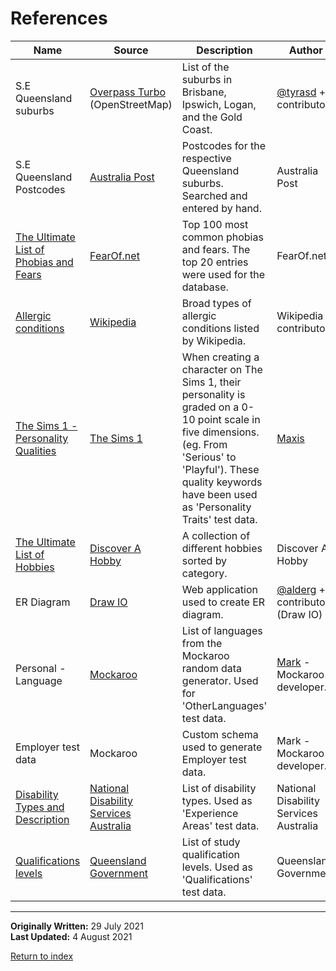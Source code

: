 # References

| Name | Source | Description | Author | Relevant File | Date |
|---|---|---|---|---|---|
| S.E Queensland suburbs | [Overpass Turbo](https://overpass-turbo.eu/) (OpenStreetMap) | List of the suburbs in Brisbane, Ipswich, Logan, and the Gold Coast. | [@tyrasd](https://github.com/tyrasd) + contributors | [geography.sql](../test-data/p1-preloaded_lists/geography.sql) | 2 June 2021 |
| S.E Queensland Postcodes | [Australia Post](https://auspost.com.au/postcode) | Postcodes for the respective Queensland suburbs. Searched and entered by hand. | Australia Post | geography.sql | 4 June 2021 |
| [The Ultimate List of Phobias and Fears](https://www.fearof.net) | [FearOf.net](https://www.fearof.net) | Top 100 most common phobias and fears. The top 20 entries were used for the database. | FearOf.net | [personal.sql](../test-data/p1-preloaded_lists/personal.sql) | 5 June 2021 |
| [Allergic conditions](https://en.wikipedia.org/wiki/Allergy#External_links) | [Wikipedia](https://en.wikipedia.org/wiki/Main_Page) | Broad types of allergic conditions listed by Wikipedia. | Wikipedia contributors | personal.sql | 5 June 2021 |
| [The Sims 1 - Personality Qualities](https://sims.fandom.com/wiki/Personality#Qualities) | [The Sims 1](https://en.wikipedia.org/wiki/The_Sims_(video_game)) | When creating a character on The Sims 1, their personality is graded on a 0-10 point scale in five dimensions. (eg. From 'Serious' to 'Playful'). These quality keywords have been used as 'Personality Traits' test data. | [Maxis](https://en.wikipedia.org/wiki/Maxis) | personal.sql | 5 June 2021 |
| [The Ultimate List of Hobbies](https://www.discoverahobby.com/) | [Discover A Hobby](https://www.discoverahobby.com/) | A collection of different hobbies sorted by category. | Discover A Hobby | [hobbies.sql](../test-data/p1-preloaded_lists/hobbies.sql) | 8 June 2021 |
| ER Diagram | [Draw IO](https://app.diagrams.net/) | Web application used to create ER diagram. | [@alderg](https://github.com/alderg) + contributors (Draw IO) | [wf-link-db.svg](../er-diagram/wf-link-db.svg) | 9 June 2021 |
| Personal - Language | [Mockaroo](https://www.mockaroo.com/) | List of languages from the Mockaroo random data generator. Used for 'OtherLanguages' test data. | [Mark](https://www.mockaroo.com/help/about) - Mockaroo developer. | [culture.sql](../test-data/p1-preloaded_lists/culture.sql) | 17 June 2021 |
| Employer test data | Mockaroo | Custom schema used to generate Employer test data. | Mark - Mockaroo developer. | [employers.sql](../test-data/p1-preloaded_lists/employers.sql) | 29 June 2021 |
| [Disability Types and Description](https://www.nds.org.au/disability-types-and-descriptions) | [National Disability Services Australia](https://www.nds.org.au/) | List of disability types. Used as 'Experience Areas' test data. | National Disability Services Australia | [certification.sql](../test-data/p1-preloaded_lists/certification.sql) | 8 July 2021 |
| [Qualifications levels](https://www.qld.gov.au/education/career/qualifications/levels) | [Queensland Government](https://www.qld.gov.au/) | List of study qualification levels. Used as 'Qualifications' test data. | Queensland Government | certification.sql | 23 July 2021 |

---

**Originally Written:** 29 July 2021  
**Last Updated:** 4 August 2021

[Return to index](../readme.md)